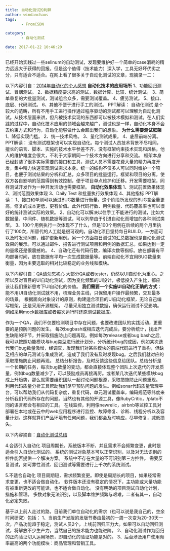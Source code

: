 ```yaml
---
title: 自动化测试的利弊
author: windanchaos
tags: 
       - FromCSDN

category: 
       - 自动化测试

date: 2017-01-22 10:46:20
---
```

已经开始实践过一些selinum的自动测试，发现要维护好一个简单的case消耗的精力远远大于获得的回报。但是这个值得（技术能力）深入学，工具无好坏优劣之分，只有适合不适合。在网上看了很多关于自动化测试的文章，现摘录一二：

以下内容引自：[2014年自动化的个人感想](http://www.blogjava.net/qileilove/archive/2014/01/16/409014.html?utm_source=tuicool&utm_medium=referral)
**自动化技术的应用场所**
1、功能回归测试、冒烟测试。
2、数据精度要求高的测试，数据计算、比较、统计测试。
3、简单重复的大批量测试，测试组合众多，需要测试覆盖。
4、疲劳测试。
5、接口、底层、代码测试。
6、其他不便于进行手工的测试。
PPT解读： 自动化测试 是个较大的范畴，所有不用手工进行操作通过程序驱动的测试都可以理解为自动化测试。从技术层面来讲，但凡被技术实现的东西都可以被技术模拟和测试。在人们实践的过程中，自动化技术应用的领域会越来越广，测试也是一样，自动化本身不会去约束方式和行为，自动化能够做什么会超出我们的想象。
**为什么需要测试框架**
1、降低实现门槛。
2、统一技术风格。
3、量化测试成果。
4、底层前端分离。
PPT解读： 没有测试框架也可以实现自动化。每个测试人员技术背景不尽相同，擅长的语言、脚本、实施的技术水平参差不齐，没有框架约束技术实现和风格，他人的维护难度会很大，不利于大家朝同一个技术方向进行分享和交流。 框架本身已经封装了很多实际需要的接口和工具，测试人员不需要花费大量的精力再度开发，集中精力快速实现测试需求本身。统一的结构不仅多人可以同时维护一个项目，也便于测试结果的分析和汇总，众多项目的批量运行。框架和项目的分离，使双方各自影响的范围得到有效控制，便于项目单点维护和迁移。开发需要框架，同样测试开发作为一种开发活动也需要框架。
**自动化效果体现**
1、测试前置效果体现
2、测试范围效果体现
3、Daily Test 和批量执行效果体现
4、其他指标
PPT解读： 1、接口和单测可以通过BUG数量进行衡量。这个阶段所发现的BUG含金量更高，修复的成本更低，更有价值。此外代码行数、用例数量、代码覆盖率也可以很好的统计测试实际的效果。
2、自动化可以解决以往手工不能进行的测试，比如大数据量、中间件、随机数据等测试，可以列举由于引进自动化而增加的各种测试类型。
3、100个用例执行一次体现不了什么，但是100个用例在后续的两个月里执行了100次，所替代的人工就是很可观的。自动化项目坚持每日BUILD，一方面可以及时发现问题，维护更新用例。另一个方面每日测试的汇总数据也是自动化测试效果的展示。可以通过邮件、报告进行测试项目和用例的数据汇总，如果达到一定的量级还是很震撼的。
4、自动化还有代码行数，编译次数等指标。放在部署有平均部署时间，放在数据有平均一次生成数据量等。前端自动化不宜用BUG数量来衡量，因为主要选取的相对比较稳定的业务线和模块。

以下内容引自：[QA请勿忘初心](https://qaseven.github.io/2016/12/13/qa-heart/)
大部分QA或者tester，仍然以UI自动化为重心。之所以反对盲目的UI自动化测试，因为变化频繁的UI设计，极低投入产生比，都应该让我们重新思考下UI自动化的价值。
**我们需要一个实施UI自动化正确的方式**：
能不用UI自动化测试就不用，梳理业务主线，只保留用户操作最频繁，交互最多的场景。
根据面向对象设计的原则，构建适合项目的UI自动化框架，无论自己编写框架，还是采用开源框架。
尽量采用独立测试数据，确保运行测试不受影响。例如采用mock数据库或者每次运行时还原测试数据库。

作为一个QA，我们不仅要检测项目中存在问题，也要改进团队的实践活动，更重要的是预防问题的发生。
每次bugbash或相应迭代完成后，要分析统计，找出产生缺陷的环节，并采取措施防止问题再现。例如每次release或者bug bash之后,我可以按照功能模块与bug类型进行统计划分，分析统计bug的成因，例如某次迭代我们bug数量激增，经调查，发现我们对某些模块的前端代码进行了重构，但缺乏相应的单元测试与集成测试，造成了我们没有及时发现bug。之后我们就对应的采取措施防止问题再现。
总结分析报告，及时反馈这些信息给团队。总结分析是一个长期的任务，每次bug数量的变动，都会直接体现整个团队上次迭代的开发质量，例如bug数量减少了，可以鼓励成员再接再厉。或者某几次迭代某些模块bug成上升趋势，那么就需要组织团队一起讨论问题根源，采取措施防止问题重现。
利用代码质量分析工具帮助我们尽早预防问题的发生。例如sonar代码质量管理平台，可以帮助我们从代码复杂度，重复代码，单元测试覆盖率，编码规范等纬度来分析我们代码所存在的问题。当然也有其他的开源工具，像RubyCritic，/plato不同的语言都会有相应的工具。
在线监控，利用像newrelic，airbnb等监控工具对部署在本地或在云中的web应用程序进行监控、故障修复、诊断、线程分析以及容量计划。这样就算们产品环境有任何问题，我们都会及时响应，尽早修复，减低损失。

以下内容摘自：[自动化测试总结](http://www.cnblogs.com/ryansunyu/p/4685882.html)

4.合适引入自动化
项目周期长，系统版本不断，并且需求不会频繁变更，此时是适合引入自动化测试的。
系统的测试对象基本可以正常识别，以及对无法识别的控件能否提供一个解决方案。
系统中不存在大量的不可识别第三方控件。
需要反复测试，如可靠性测试、回归测试等需要进行上千次的系统测试。

5.不适合自动化
项目周期短，需求频繁变更。即使是周期长的项目，如果经常需求变更，也不适合做自动化。
软件版本还没有稳定的情况下，主功能或大量功能有被重新更改的可能话，也不适合做自动化。
没有明确的项目测试自动化计划，措施和管理。
多数对象无法识别，以及脚本维护频繁与艰难，二者有其一，自动化必定失败。

基于以上前人走过的路，目前我们单位自动化的需求（也可以说是我自己的，空余时间研究）包括：
1、当前生产发版的发版节奏由最初的一周一次变为20-30天一次，产品功能趋于稳定，测试人员2个，上线前回归压力大。如果可以自动回归测试，将解放不少生产力，当然自己的技术能力也能进阶。
2、自动化测试作为回归的正向验证切入运用场景，即自动化的验证功能是对的。
3、后台涉及用户使用频率最高的两个功能模块：商品管理和营销工具。